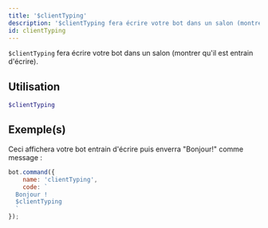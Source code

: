 ```yaml
---
title: '$clientTyping'
description: '$clientTyping fera écrire votre bot dans un salon (montrer qu''il est entrain d''écrire).'
id: clientTyping
---
```


`$clientTyping` fera écrire votre bot dans un salon (montrer qu'il est entrain d'écrire).

## Utilisation

```php
$clientTyping
```

## Exemple(s)

Ceci affichera votre bot entrain d'écrire puis enverra "Bonjour!" comme message :

```javascript
bot.command({
    name: 'clientTyping',
    code: `
  Bonjour !
  $clientTyping
  `
});
```
